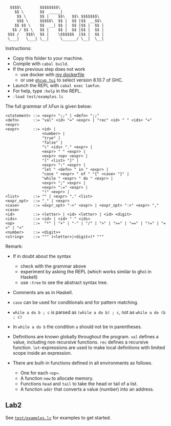 ```
  $$$$\        $$$$$$$$\                     
    $$ \       $$  _____|                    
     $$ \      $$ |    $$\   $$\ $$$$$$$\  
     $$$ \     $$$$$\  $$ |  $$ |$$  __$$\ 
    $$ $$ \    $$  __| $$ |  $$ |$$ |  $$ |
   $$ / $$ \   $$ |    $$ |  $$ |$$ |  $$ |
 $$$ /   $$$\  $$ |    \$$$$$$  |$$ |  $$ |
 \___|   \___| \__|     \______/ \__|  \__|
```

Instructions:
- Copy this folder to your machine.
- Compile with `cabal build`. 
- If the previous step does not work
  - use docker with [my dockerfile](https://hackmd.io/@alexhkurz/HJxD19_Vo#Assignment-3)
  - or use [`ghcup tui`](https://www.haskell.org/ghcup/install/) to select version 8.10.7 of GHC.
- Launch the REPL with `cabal exec lamfun`. 
- For help, type `:help` in the REPL.
- `:load test/examples.lc`


The full grammar of λFun is given below:

```
<statement> ::= <expr> ";;" | <defn> ";;"
<defn>      ::= "val" <id> "=" <expr> | "rec" <id> " " <ids> "=" <expr>
<expr>      ::= <id> | 
                <number> | 
                "true" | 
                "false" | 
                "\" <ids> "." <expr> | 
                <expr> " " <expr> | 
                <expr> <op> <expr> | 
                "[" <list> "]" | 
                <expr> ":" <expr> |
                "let " <defn> " in " <expr> | 
                "case " <expr> " of " "{" <case> "}" |
                "while " <expr> " do " <expr> | 
                <expr> ";" <expr> |
                <expr> ":=" <expr> | 
                "!" <expr> | 
<list>      ::= "" | <expr> "," <list>
<expr_opt>  ::= "_" | <expr>
<case>      ::= <expr_opt> "->" <expr> | <expr_opt> "->" <expr> "," <case>
<id>        ::= <letter> | <id> <letter> | <id> <digit>
<ids>       ::= <id> | <id> " " <ids>
<op>        ::=  "*" | "+" | "-" | "/" | ">" | ">=" | "==" | "!=" | "=<" | "<"
<number>    ::= <digit>+
<string>    ::= """ (<letter>|<digit>)* """
```

Remark: 

- If in doubt about the syntax  
  - check with the grammar above
  - experiment by asking the REPL (which works similar to ghci in Haskell)
  - use `:tree` to see the abstract syntax tree.
- Comments are as in Haskell. 
- `case` can be used for conditionals and for pattern matching.
- `while a do b ; c` is parsed as `(while a do b) ; c`, not as `while a do (b ; c)`
- In `while a do b` the condition `a` should not be in parentheses.
- Definitions are known globally throughout the program. `val` defines a value, including non recursive functions. `rec` defines a recursive function. `let`-expressions are used to make local definitions with limited scope inside an expression.
- There are built-in functions defined in all environments as follows.

  - One for each `<op>`.
  - A function `new` to allocate memory.
  - Functions `head` and `tail` to take the head or tail of a list.
  - A function `addr` that converts a value (number) into an address.

## Lab2

See [`test/examples.lc`](test/examples.lc) for examples to get started.
